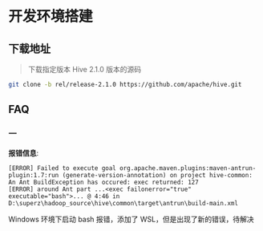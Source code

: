 # 开发环境搭建

## 下载地址

> 下载指定版本 Hive 2.1.0 版本的源码

```bash
git clone -b rel/release-2.1.0 https://github.com/apache/hive.git
```

## FAQ

### 一

**报错信息**:

```
[ERROR] Failed to execute goal org.apache.maven.plugins:maven-antrun-plugin:1.7:run (generate-version-annotation) on project hive-common: An Ant BuildException has occured: exec returned: 127
[ERROR] around Ant part ...<exec failonerror="true" executable="bash">... @ 4:46 in D:\superz\hadoop_source\hive\common\target\antrun\build-main.xml
```

Windows 环境下启动 bash 报错，添加了 WSL，但是出现了新的错误，待解决